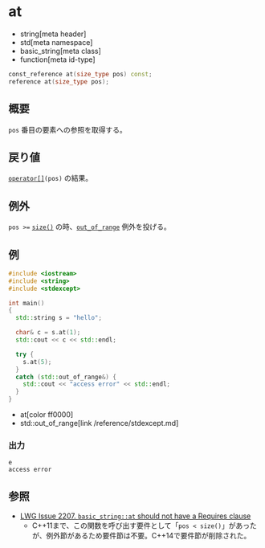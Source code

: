 # at
* string[meta header]
* std[meta namespace]
* basic_string[meta class]
* function[meta id-type]

```cpp
const_reference at(size_type pos) const;
reference at(size_type pos);
```

## 概要
`pos` 番目の要素への参照を取得する。


## 戻り値
[`operator[]`](op_at.md)`(pos)` の結果。


## 例外
`pos >=` [`size()`](size.md) の時、[`out_of_range`](/reference/stdexcept.md) 例外を投げる。


## 例
```cpp example
#include <iostream>
#include <string>
#include <stdexcept>

int main()
{
  std::string s = "hello";

  char& c = s.at(1);
  std::cout << c << std::endl;

  try {
    s.at(5);
  }
  catch (std::out_of_range&) {
    std::cout << "access error" << std::endl;
  }
}
```
* at[color ff0000]
* std::out_of_range[link /reference/stdexcept.md]

### 出力
```
e
access error
```

## 参照
- [LWG Issue 2207. `basic_string::at` should not have a Requires clause](http://www.open-std.org/jtc1/sc22/wg21/docs/lwg-defects.html#2207)
    - C++11まで、この関数を呼び出す要件として「`pos < size()`」があったが、例外節があるため要件節は不要。C++14で要件節が削除された。

